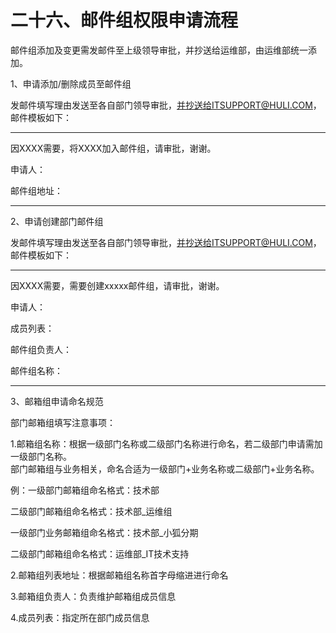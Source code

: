 # 二十六、邮件组权限申请流程

邮件组添加及变更需发邮件至上级领导审批，并抄送给运维部，由运维部统一添加。

1、申请添加/删除成员至邮件组

发邮件填写理由发送至各自部门领导审批，并抄送给ITSUPPORT@HULI.COM，邮件模板如下：

---

因XXXX需要，将XXXX加入邮件组，请审批，谢谢。

申请人：

邮件组地址：

---

2、申请创建部门邮件组

发邮件填写理由发送至各自部门领导审批，并抄送给ITSUPPORT@HULI.COM，邮件模板如下：

---

因XXXX需要，需要创建xxxxx邮件组，请审批，谢谢。

申请人：

成员列表：

邮件组负责人：

邮件组名称：

---

3、邮箱组申请命名规范

部门邮箱组填写注意事项：

1.邮箱组名称：根据一级部门名称或二级部门名称进行命名，若二级部门申请需加一级部门名称。  
部门邮箱组与业务相关，命名合适为一级部门+业务名称或二级部门+业务名称。

例：一级部门邮箱组命名格式：技术部

二级部门邮箱组命名格式：技术部\_运维组

一级部门业务邮箱组命名格式：技术部\_小狐分期

二级部门邮箱组命名格式：运维部\_IT技术支持

2.邮箱组列表地址：根据邮箱组名称首字母缩进进行命名

3.邮箱组负责人：负责维护邮箱组成员信息

4.成员列表：指定所在部门成员信息

